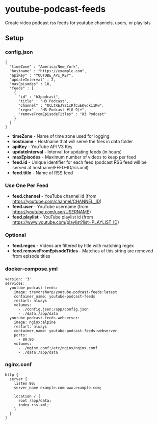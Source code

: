 # youtube-podcast-feeds

Create video podcast rss feeds for youtube channels, users, or playlists

## Setup

### config.json

```
{
  "timeZone" : "America/New_York",
  "hostname" : "https://example.com",
  "apiKey" : "YOUTUBE_API_KEY",
  "updateInterval" : 2,
  "maxEpisodes" : 10,
  "feeds" : [
    {
      "id" : "h3podcast",
      "title" : "H3 Podcast",
      "channel" : "UCLtREJY21xRfCuEKvdki1Kw",
      "regex" : "H3 Podcast #[0-9]+",
      "removeFromEpisodeTitles" : "H3 Podcast"
    }
  ]
}
```

- **timeZone** - Name of time zone used for logging
- **hostname** - Hostname that will serve the files in data folder
- **apiKey** - YouTube API V3 Key
- **updateInterval** - Interval for updating feeds (in hours)
- **maxEpisodes** - Maximum number of videos to keep per feed
- **feed.id** - Unique identifier for each feed (podcast RSS feed will be served at hostname/FEED-ID/rss.xml)
- **feed.title** - Name of RSS feed

### Use One Per Feed

- **feed.channel** - YouTube channel id (from https://youtube.com/channel/CHANNEL_ID)
- **feed.user** - YouTube username (from https://youtube.com/user/USERNAME)
- **feed.playlist** - YouTube playlist id (from https://www.youtube.com/playlist?list=PLAYLIST_ID)

### Optional

- **feed.regex** - Videos are filtered by title with matching regex
- **feed.removeFromEpisodeTitles** - Matches of this string are removed from episode titles

### docker-compose.yml

```
version: '3'
services:
  youtube-podcast-feeds:
    image: trevorsharp/youtube-podcast-feeds:latest
    container_name: youtube-podcast-feeds
    restart: always
    volumes:
      - ./config.json:/app/config.json
      - ./data:/app/data
  youtube-podcast-feeds-webserver:
    image: nginx:alpine
    restart: always
    container_name: youtube-podcast-feeds-webserver
    ports:
      - 80:80
    volumes:
      - ./nginx.conf:/etc/nginx/nginx.conf
      - ./data:/app/data
```

### nginx.conf

```
http {
  server {
    listen 80;
    server_name example.com www.example.com;

    location / {
      root /app/data;
      index rss.xml;
    }
  }
}
```
